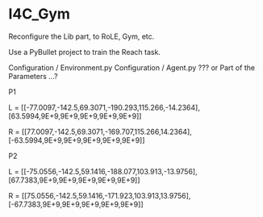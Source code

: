 # I4C_Gym

Reconfigure the Lib part, to RoLE, Gym, etc.


Use a PyBullet project to train the Reach task.

Configuration / Environment.py
Configuration / Agent.py
???
or Part of the Parameters ...?

P1

L = [[-77.0097,-142.5,69.3071,-190.293,115.266,-14.2364],[63.5994,9E+9,9E+9,9E+9,9E+9,9E+9]]

R = [[77.0097,-142.5,69.3071,-169.707,115.266,14.2364],[-63.5994,9E+9,9E+9,9E+9,9E+9,9E+9]]

P2

L = [[-75.0556,-142.5,59.1416,-188.077,103.913,-13.9756],[67.7383,9E+9,9E+9,9E+9,9E+9,9E+9]]

R = [[75.0556,-142.5,59.1416,-171.923,103.913,13.9756],[-67.7383,9E+9,9E+9,9E+9,9E+9,9E+9]]

